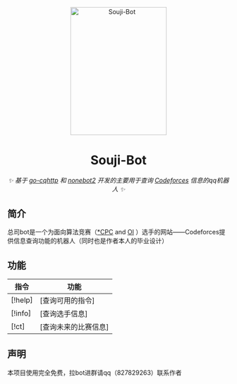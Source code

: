<p align="center">
  <img src="https://i.imgur.com/T8coPEL.jpg" width="217.8" height="290.4" alt="Souji-Bot">
</p>
<div align="center">

# Souji-Bot

_&#x2728; 基于 [go-cqhttp](https://github.com/Mrs4s/go-cqhttp) 和 [nonebot2](https://github.com/nonebot/nonebot2) 开发的主要用于查询 [Codeforces](https://codeforces.com) 信息的qq机器人 &#x2728;_

</div>

## 简介

总司bot是一个为面向算法竞赛（[*CPC](https://oi-wiki.org/contest/icpc/) and [OI](https://oi-wiki.org/contest/oi/) ）选手的网站——Codeforces提供信息查询功能的机器人（同时也是作者本人的毕业设计）

## 功能

| 指令        | 功能                        |
| ------------ | --------------------------- |
| [!help]    | [查询可用的指令]                   |
| [!info]  | [查询选手信息]                      |
| [!ct]   | [查询未来的比赛信息]                    |

## 声明

本项目使用完全免费，拉bot进群请qq（827829263）联系作者
